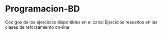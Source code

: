 # Programacion-BD

Códigos de los ejercicios disponibles en el canal
Ejercicios resueltos en las clases de reforzamiento on-line

